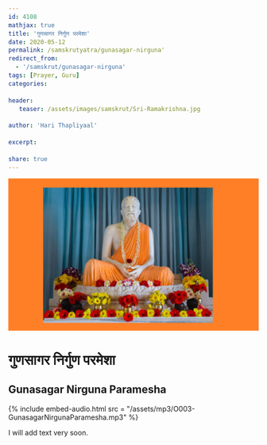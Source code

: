 ```yaml
---
id: 4108    
mathjax: true
title: 'गुणसागर निर्गुण परमेशा'
date: 2020-05-12
permalink: /samskrutyatra/gunasagar-nirguna'
redirect_from: 
  - '/samskrut/gunasagar-nirguna'
tags: [Prayer, Guru]
categories:

header:
   teaser: /assets/images/samskrut/Sri-Ramakrishna.jpg

author: 'Hari Thapliyaal'

excerpt:

share: true
---
```


![](/assets/images/samskrut/Sri-Ramakrishna.jpg)

#  गुणसागर निर्गुण परमेशा 
## Gunasagar Nirguna Paramesha

{% include embed-audio.html src = "/assets/mp3/O003-GunasagarNirgunaParamesha.mp3" %} 

I will add text very soon.

